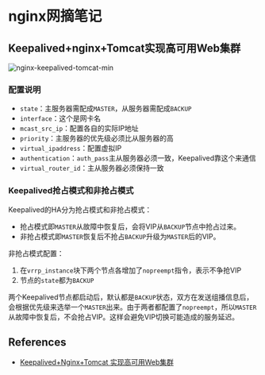# nginx网摘笔记

## Keepalived+nginx+Tomcat实现高可用Web集群
![nginx-keepalived-tomcat-min](http://www.wailian.work/images/2018/11/20/nginx-keepalived-tomcat-min.png)

### 配置说明
- `state`：主服务器需配成`MASTER`，从服务器需配成`BACKUP`
- `interface`：这个是网卡名
- `mcast_src_ip`：配置各自的实际IP地址
- `priority`：主服务器的优先级必须比从服务器的高
- `virtual_ipaddress`：配置虚拟IP
- `authentication`：`auth_pass`主从服务器必须一致，Keepalived靠这个来通信
- `virtual_router_id`：主从服务器必须保持一致

### Keepalived抢占模式和非抢占模式
Keepalived的HA分为抢占模式和非抢占模式：
- 抢占模式即`MASTER`从故障中恢复后，会将VIP从`BACKUP`节点中抢占过来。
- 非抢占模式即`MASTER`恢复后不抢占`BACKUP`升级为`MASTER`后的VIP。

非抢占模式配置：
1. 在`vrrp_instance`块下两个节点各增加了`nopreempt`指令，表示不争抢VIP
1. 节点的`state`都为`BACKUP`

两个Keepalived节点都启动后，默认都是`BACKUP`状态，双方在发送组播信息后，会根据优先级来选举一个`MASTER`出来。由于两者都配置了`nopreempt`，所以`MASTER`从故障中恢复后，不会抢占VIP。这样会避免VIP切换可能造成的服务延迟。

## References
- [Keepalived+Nginx+Tomcat 实现高可用Web集群](https://www.jianshu.com/p/bc34f9101c5e)